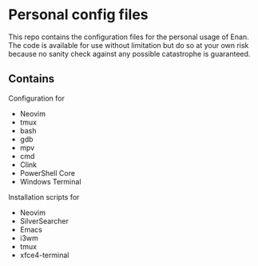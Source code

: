 # Personal config files

This repo contains the configuration files for the personal usage of
Enan. The code is available for use without limitation but do so at
your own risk because no sanity check against any possible catastrophe
is guaranteed.

## Contains

Configuration for
- Neovim
- tmux
- bash
- gdb
- mpv
- cmd
- Clink
- PowerShell Core
- Windows Terminal

Installation scripts for
- Neovim
- SilverSearcher
- Emacs
- i3wm
- tmux
- xfce4-terminal
